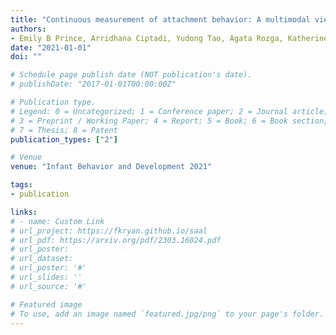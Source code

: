 ```yaml
---
title: "Continuous measurement of attachment behavior: A multimodal view of the strange situation procedure"
authors:
- Emily B Prince, Arridhana Ciptadi, Yudong Tao, Agata Rozga, Katherine B Martin, James M. Rehg, Daniel S Messinger
date: "2021-01-01"
doi: ""

# Schedule page publish date (NOT publication's date).
# publishDate: "2017-01-01T00:00:00Z"

# Publication type.
# Legend: 0 = Uncategorized; 1 = Conference paper; 2 = Journal article;
# 3 = Preprint / Working Paper; 4 = Report; 5 = Book; 6 = Book section;
# 7 = Thesis; 8 = Patent
publication_types: ["2"]

# Venue
venue: "Infant Behavior and Development 2021"

tags:
- publication

links:
# - name: Custom Link
# url_project: https://fkryan.github.io/saal
# url_pdf: https://arxiv.org/pdf/2303.16024.pdf
# url_poster:
# url_dataset:
# url_poster: '#'
# url_slides: ''
# url_source: '#'

# Featured image
# To use, add an image named `featured.jpg/png` to your page's folder.
---
```

